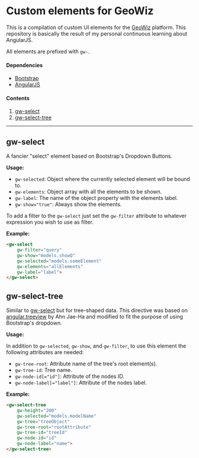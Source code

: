 # Custom elements for GeoWiz

This is a compilation of custom UI elements for the [GeoWiz][1] platform. This repository is basically the result of my personal continuous learning about AngularJS.

All elements are prefixed with ``gw-``.

#### Dependencies
- [Bootstrap][2]
- [AngularJS][3]

[1]: http://webgis.ci2.pt "Geographic Information System for a Health Index"
[2]: http://getbootstrap.com
[3]: http://angularjs.org

#### Contents

1. [gw-select](#gw-select)
2. [gw-select-tree](#gw-select-tree)

---

## gw-select

A fancier "select" element based on Bootstrap's Dropdown Buttons.

**Usage:**

- ``gw-selected``: Object where the currently selected element will be bound to.
- ``gw-elements``: Object array with all the elements to be shown.
- ``gw-label``: The name of the object property with the elements label.
- ``gw-show="true"``: Always show the elements.

To add a filter to the ``gw-select`` just set the ``gw-filter`` attribute to whatever expression you wish to use as filter.

**Example:**

```html
<gw-select
    gw-filter="query"
    gw-show="models.showQ"
    gw-selected="models.someElement"
    gw-elements="allElements"
    gw-label="label">
</gw-select>
```

## gw-select-tree

Similar to [gw-select](#gw-select) but for tree-shaped data. This directive was based on [angular.treeview](http://github.com/eu81273/angular.treeview) by Ahn Jae-Ha and modified to fit the purpose of using Bootstrap's dropdown.

**Usage:**

In addition to ``gw-selected``, ``gw-show``, and ``gw-filter``, to use this element the following attributes are needed:

- ``gw-tree-root``: Attribute name of the tree's root element(s).
- ``gw-tree-id``: Tree name.
- ``gw-node-id[="id"]``: Attribute of the nodes ID.
- ``gw-node-label[="label"]``: Attribute of the nodes label.

**Example:**

```html
<gw-select-tree
    gw-height="200"
    gw-selected="models.modelName"
    gw-tree="treeObject"
    gw-tree-root="rootAttribute"
    gw-tree-id="treeId"
    gw-node-id="id"
    gw-node-label="name">
</gw-select-tree>
```

